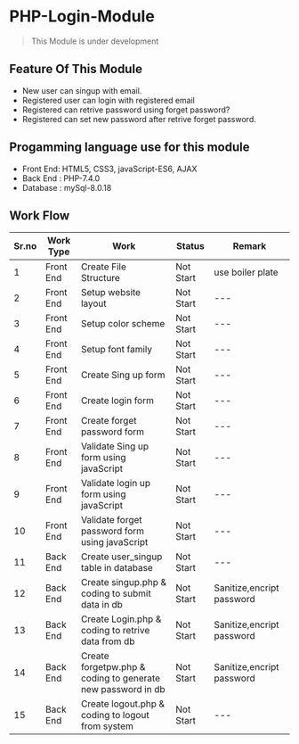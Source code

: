 # PHP-Login-Module

> This Module is under development

## Feature Of This Module

* New user can singup with email.
* Registered user can login with registered email
* Registered can retrive password using forget password? 
* Registered can set new password after retrive forget password. 
 
## Progamming language use for this module

* Front End: HTML5, CSS3, javaScript-ES6, AJAX
* Back End : PHP-7.4.0
* Database : mySql-8.0.18

## Work Flow
|Sr.no|Work Type|Work|Status|Remark|
|-----|---------|----|------|------|
|1|Front End|Create File Structure|Not Start|use boiler plate |
|2|Front End|Setup website layout | Not Start |--- |
|3| Front End |Setup color scheme| Not Start|--- |
|4| Front End |Setup font family| Not Start|--- |
|5| Front End |Create Sing up form| Not Start|--- |
|6| Front End |Create login form| Not Start|--- |
|7| Front End |Create forget password form| Not Start|--- |
|8| Front End |Validate Sing up form using javaScript| Not Start|--- |
|9| Front End |Validate login up form using javaScript| Not Start|--- |
|10|Front End|Validate forget password form using javaScript| Not Start|--- |
|11|Back End |Create user_singup table in database| Not Start|--- |
|12|Back End |Create singup.php & coding to submit data in db| Not Start|Sanitize,encript password |
|13|Back End |Create Login.php & coding to retrive data from db| Not Start|Sanitize,encript password |
|14|Back End |Create forgetpw.php & coding to generate new password in db| Not Start|Sanitize,encript password |
|15|Back End |Create logout.php & coding to logout from system| Not Start|--- |